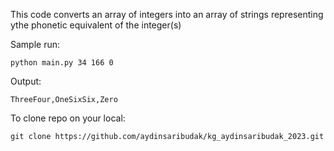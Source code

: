 This code converts an array of integers into an array of strings representing ythe phonetic equivalent of the integer(s)

Sample run:

```python main.py 34 166 0```

Output:

```
ThreeFour,OneSixSix,Zero
```


To clone repo on your local:

```
git clone https://github.com/aydinsaribudak/kg_aydinsaribudak_2023.git
```
